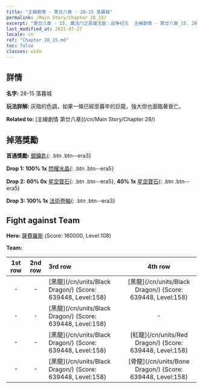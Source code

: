 ```yaml
---
title: "主線劇情 - 第廿八章 - 28-15 落暮城"
permalink: /Main Story/Chapter 28_15/
excerpt: "第廿八章 - 15. 魔法门之英雄无敌：战争纪元  主線劇情 - 第廿八章_15. 28-15 落暮城"
last_modified_at: 2021-07-27
locale: cn
ref: "Chapter 28_15.md"
toc: false
classes: wide
---
```


## 詳情

 **名字:** 28-15 落暮城

 **玩法詳解:** 灰暗的色調，如果一條已經至暮年的巨龍，強大但也面臨著衰亡。

 **Related to:** [主線劇情 第廿八章](/cn/Main Story/Chapter 28/)

## 掉落獎勵

 **首通獎勵:** [銀鑰匙](/cn/Items/con_693/){: .btn .btn--era3}

 **Drop 1:** **100% 1x** [閃耀水晶](/cn/Items/mat_101/){: .btn .btn--era5}

 **Drop 2:** **60% 0x** [星空寶石](/cn/Items/mat_93/){: .btn .btn--era5}, **40% 1x** [星空寶石](/cn/Items/mat_93/){: .btn .btn--era5}

 **Drop 3:** **100% 1x** [法術卷軸](/cn/Items/con_694/){: .btn .btn--era3}


## Fight against Team
 **Hero:** [薩費羅斯](/cn/heroes/Sephinroth/) (Score: 160000, Level:108)

 **Team:**


  | 1st row | 2nd row | 3rd row | 4th row |
  |:----:|:----:|:----|:----:|
  | - | - | [黑龍](/cn/units/Black Dragon/) (Score: 639448, Level:158)  | [黑龍](/cn/units/Black Dragon/) (Score: 639448, Level:158)  |
  | - | - | [黑龍](/cn/units/Black Dragon/) (Score: 639448, Level:158)  | - |
  | - | - | [黑龍](/cn/units/Black Dragon/) (Score: 639448, Level:158)  | [紅龍](/cn/units/Red Dragon/) (Score: 639448, Level:158)  |
  | - | - | [黑龍](/cn/units/Black Dragon/) (Score: 639448, Level:158)  | [骨龍](/cn/units/Bone Dragon/) (Score: 639448, Level:158)  |


